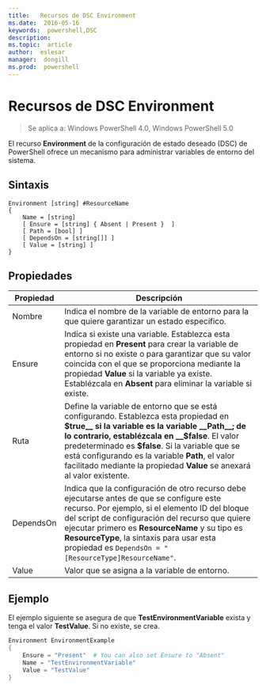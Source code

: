 ```yaml
---
title:   Recursos de DSC Environment
ms.date:  2016-05-16
keywords:  powershell,DSC
description:  
ms.topic:  article
author:  eslesar
manager:  dongill
ms.prod:  powershell
---
```


# Recursos de DSC Environment

> Se aplica a: Windows PowerShell 4.0, Windows PowerShell 5.0

El recurso __Environment__ de la configuración de estado deseado (DSC) de PowerShell ofrece un mecanismo para administrar variables de entorno del sistema.

## Sintaxis
``` mof
Environment [string] #ResourceName
{
    Name = [string]
    [ Ensure = [string] { Absent | Present }  ]
    [ Path = [bool] ]
    [ DependsOn = [string[]] ]
    [ Value = [string] ]
}
```

## Propiedades

|  Propiedad  |  Descripción   | 
|---|---| 
| Nombre| Indica el nombre de la variable de entorno para la que quiere garantizar un estado específico.| 
| Ensure| Indica si existe una variable. Establezca esta propiedad en __Present__ para crear la variable de entorno si no existe o para garantizar que su valor coincida con el que se proporciona mediante la propiedad __Value__ si la variable ya existe. Establézcala en __Absent__ para eliminar la variable si existe.| 
| Ruta| Define la variable de entorno que se está configurando. Establezca esta propiedad en __$true__ si la variable es la variable __Path__; de lo contrario, establézcala en __$false__. El valor predeterminado es __$false__. Si la variable que se está configurando es la variable __Path__, el valor facilitado mediante la propiedad __Value__ se anexará al valor existente.| 
| DependsOn | Indica que la configuración de otro recurso debe ejecutarse antes de que se configure este recurso. Por ejemplo, si el elemento ID del bloque del script de configuración del recurso que quiere ejecutar primero es __ResourceName__ y su tipo es __ResourceType__, la sintaxis para usar esta propiedad es `DependsOn = "[ResourceType]ResourceName"`.| 
| Value| Valor que se asigna a la variable de entorno.| 

## Ejemplo

El ejemplo siguiente se asegura de que __TestEnvironmentVariable__ exista y tenga el valor __TestValue__. Si no existe, se crea.

```powershell
Environment EnvironmentExample
{
    Ensure = "Present"  # You can also set Ensure to "Absent"
    Name = "TestEnvironmentVariable"
    Value = "TestValue"
}
```



<!--HONumber=May16_HO3-->


